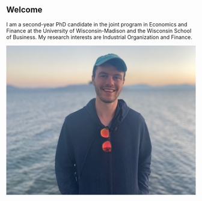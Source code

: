 ## Welcome

I am a second-year PhD candidate in the joint program in Economics and Finance at the University of Wisconsin-Madison and the Wisconsin School of Business. My research interests are Industrial Organization and Finance.

![Personal Photo](/IMG_9687_edit.jpg)


<!--- [About](about.md)
[CV](public_cv.pdf)
-->
